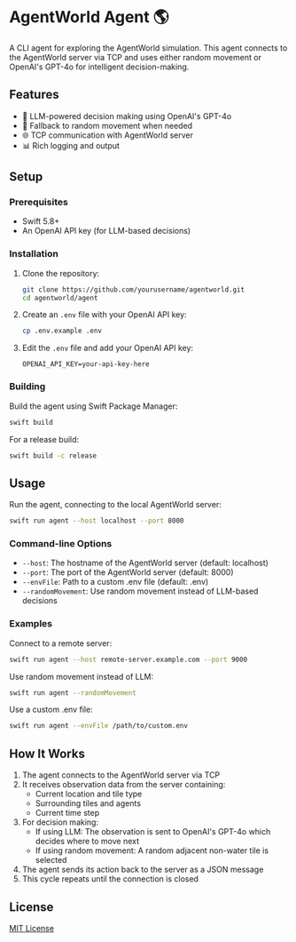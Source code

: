 # AgentWorld Agent 🌎

A CLI agent for exploring the AgentWorld simulation. This agent connects to the AgentWorld server via TCP and uses either random movement or OpenAI's GPT-4o for intelligent decision-making.

## Features

- 🤖 LLM-powered decision making using OpenAI's GPT-4o
- 🎲 Fallback to random movement when needed
- 🌐 TCP communication with AgentWorld server
- 📊 Rich logging and output

## Setup

### Prerequisites

- Swift 5.8+
- An OpenAI API key (for LLM-based decisions)

### Installation

1. Clone the repository:
   ```bash
   git clone https://github.com/yourusername/agentworld.git
   cd agentworld/agent
   ```

2. Create an `.env` file with your OpenAI API key:
   ```bash
   cp .env.example .env
   ```
   
3. Edit the `.env` file and add your OpenAI API key:
   ```
   OPENAI_API_KEY=your-api-key-here
   ```

### Building

Build the agent using Swift Package Manager:

```bash
swift build
```

For a release build:

```bash
swift build -c release
```

## Usage

Run the agent, connecting to the local AgentWorld server:

```bash
swift run agent --host localhost --port 8000
```

### Command-line Options

- `--host`: The hostname of the AgentWorld server (default: localhost)
- `--port`: The port of the AgentWorld server (default: 8000)
- `--envFile`: Path to a custom .env file (default: .env)
- `--randomMovement`: Use random movement instead of LLM-based decisions

### Examples

Connect to a remote server:

```bash
swift run agent --host remote-server.example.com --port 9000
```

Use random movement instead of LLM:

```bash
swift run agent --randomMovement
```

Use a custom .env file:

```bash
swift run agent --envFile /path/to/custom.env
```

## How It Works

1. The agent connects to the AgentWorld server via TCP
2. It receives observation data from the server containing:
   - Current location and tile type
   - Surrounding tiles and agents
   - Current time step
3. For decision making:
   - If using LLM: The observation is sent to OpenAI's GPT-4o which decides where to move next
   - If using random movement: A random adjacent non-water tile is selected
4. The agent sends its action back to the server as a JSON message
5. This cycle repeats until the connection is closed

## License

[MIT License](LICENSE)